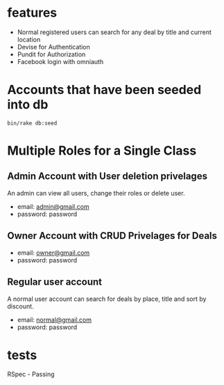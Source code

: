 # features
- Normal registered users can search for any deal by title and current location
- Devise for Authentication
- Pundit for Authorization
- Facebook login with omniauth

# Accounts that have been seeded into db
```
bin/rake db:seed
```
# Multiple Roles for a Single Class

## Admin Account with User deletion privelages
An admin can view all users, change their roles or delete user.
- email: admin@gmail.com
- password: password

## Owner Account with CRUD Privelages for Deals
- email: owner@gmail.com
- password: password

## Regular user account
A normal user account can search for deals by place, title and sort by discount.
- email: normal@gmail.com
- password: password

# tests
RSpec - Passing

